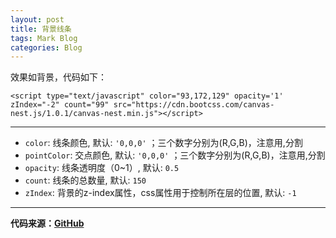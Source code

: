 ```yaml
---
layout: post
title: 背景线条
tags: Mark Blog
categories: Blog
---
```

效果如背景，代码如下：

<!--跟随鼠标移动条纹-->
<script type="text/javascript" color="93,172,129" opacity='1' zIndex="-2" count="99" src="https://cdn.bootcss.com/canvas-nest.js/1.0.1/canvas-nest.min.js"></script>

```
<script type="text/javascript" color="93,172,129" opacity='1' zIndex="-2" count="99" src="https://cdn.bootcss.com/canvas-nest.js/1.0.1/canvas-nest.min.js"></script>
```

<!-- more -->

---
* `color`: 线条颜色, 默认: `'0,0,0'` ；三个数字分别为(R,G,B)，注意用,分割
* `pointColor`: 交点颜色, 默认: `'0,0,0'` ；三个数字分别为(R,G,B)，注意用,分割
* `opacity`: 线条透明度（0~1）, 默认: `0.5`
* `count`: 线条的总数量, 默认: `150`
* `zIndex`: 背景的z-index属性，css属性用于控制所在层的位置, 默认: `-1`

---

**代码来源：[GitHub](https://github.com/hustcc/canvas-nest.js)**
